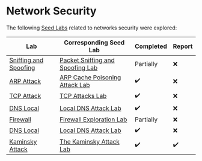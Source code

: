 # Network Security

The following [Seed Labs](https://github.com/seed-labs/seed-labs) related to networks security were explored:

| Lab                                                                                                                   | Corresponding Seed Lab              | Completed          | Report             |
| ----------------------------------------------------------------------------------------------------------------------| ----------------------------------- | ------------------ | ------------------ |
| [Sniffing and Spoofing](Sniffing_Spoofing/)   | [Packet Sniffing and Spoofing Lab](https://seedsecuritylabs.org/Labs_20.04/Networking/Sniffing_Spoofing/)   |  Partially         | :x:                |
| [ARP Attack](ARP_Attack/)                     | [ARP Cache Poisoning Attack Lab](https://seedsecuritylabs.org/Labs_20.04/Networking/ARP_Attack/)            | :heavy_check_mark: | :x:                |
| [TCP Attack](TCP_Attack/)                     | [TCP Attacks Lab](https://seedsecuritylabs.org/Labs_20.04/Networking/TCP_Attacks/)                          | :heavy_check_mark: | :x:                |
| [DNS Local](DNS_Local/)                       | [Local DNS Attack Lab](https://seedsecuritylabs.org/Labs_20.04/Networking/DNS/DNS_Local/)                   | :heavy_check_mark: | :x:                |
| [Firewall](Firewall/)                         | [Firewall Exploration Lab](https://seedsecuritylabs.org/Labs_20.04/Networking/Firewall/)                    |  Partially         | :x:                |
| [DNS Local](DNS_Local/)                       | [Local DNS Attack Lab](https://seedsecuritylabs.org/Labs_20.04/Networking/DNS/DNS_Local/)                   | :heavy_check_mark: | :x:                |
| [Kaminsky Attack](DNS_Remote/)                | [The Kaminsky Attack Lab](https://seedsecuritylabs.org/Labs_20.04/Networking/DNS/DNS_Remote/)               | :heavy_check_mark: | :heavy_check_mark: |
